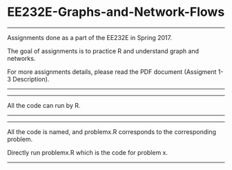 # EE232E-Graphs-and-Network-Flows

-------------------------------------------------------------------------------

Assignments done as a part of the EE232E in Spring 2017.

The goal of assignments is to practice R and understand graph and networks.

For more assignments details, please read the PDF document (Assigment 1-3 Description). 

-------------------------------------------------------------------------------

-------------------------------------------------------------------------------

All the code can run by R. 

-------------------------------------------------------------------------------

-------------------------------------------------------------------------------

All the code is named, and problemx.R corresponds to the corresponding problem.

Directly run problemx.R which is the code for problem x.

-------------------------------------------------------------------------------
